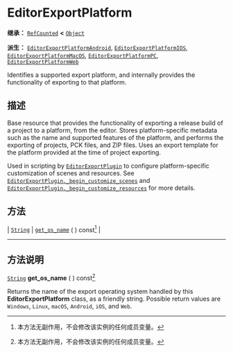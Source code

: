 <!-- ⚠ 请勿编辑本文件 ⚠ -->
<!-- 本文档使用脚本从 WeDot 引擎源码仓库生成。 -->
<!-- 生成脚本：https://github.com/WeDot-Engine/WeDot/tree/4.3/doc/tools/make_md.py； -->
<!-- 原文件：https://github.com/WeDot-Engine/WeDot/tree/4.3/doc/classes/EditorExportPlatform.xml。 -->

<div id="_class_editorexportplatform"></div>

# EditorExportPlatform

**继承：** [`RefCounted`](class_refcounted.md) **<** [`Object`](class_object.md)

**派生：** [`EditorExportPlatformAndroid`](class_editorexportplatformandroid.md), [`EditorExportPlatformIOS`](class_editorexportplatformios.md), [`EditorExportPlatformMacOS`](class_editorexportplatformmacos.md), [`EditorExportPlatformPC`](class_editorexportplatformpc.md), [`EditorExportPlatformWeb`](class_editorexportplatformweb.md)

Identifies a supported export platform, and internally provides the functionality of exporting to that platform.

## 描述

Base resource that provides the functionality of exporting a release build of a project to a platform, from the editor. Stores platform-specific metadata such as the name and supported features of the platform, and performs the exporting of projects, PCK files, and ZIP files. Uses an export template for the platform provided at the time of project exporting.

Used in scripting by [`EditorExportPlugin`](class_editorexportplugin.md) to configure platform-specific customization of scenes and resources. See [`EditorExportPlugin._begin_customize_scenes`](#class_editorexportplugin_private_method__begin_customize_scenes) and [`EditorExportPlugin._begin_customize_resources`](#class_editorexportplugin_private_method__begin_customize_resources) for more details.

## 方法

| [`String`](class_string.md) | [`get_os_name`](#class_editorexportplatform_method_get_os_name) ( ) const[^const] |

<!-- rst-class:: classref-section-separator -->

---

## 方法说明

<div id="_class_editorexportplatform_method_get_os_name"></div>

[`String`](class_string.md) **get_os_name** ( ) const[^const]<div id="class_editorexportplatform_method_get_os_name"></div>

Returns the name of the export operating system handled by this **EditorExportPlatform** class, as a friendly string. Possible return values are `Windows`, `Linux`, `macOS`, `Android`, `iOS`, and `Web`.

[^virtual]: 本方法通常需要用户覆盖才能生效。
[^const]: 本方法无副作用，不会修改该实例的任何成员变量。
[^vararg]: 本方法除了能接受在此处描述的参数外，还能够继续接受任意数量的参数。
[^constructor]: 本方法用于构造某个类型。
[^static]: 调用本方法无需实例，可直接使用类名进行调用。
[^operator]: 本方法描述的是使用本类型作为左操作数的有效运算符。
[^bitfield]: 这个值是由下列位标志构成位掩码的整数。
[^void]: 无返回值。
